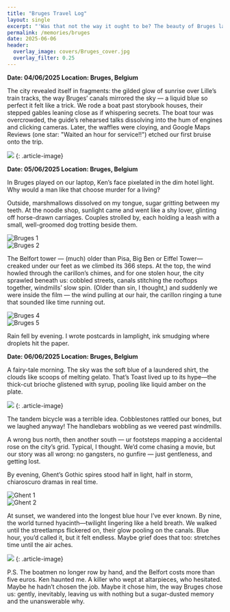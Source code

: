 ```yaml
---
title: "Bruges Travel Log"
layout: single
excerpt: "'Was that not the way it ought to be? The beauty of Bruges lay in being dead.'"
permalink: /memories/bruges
date: 2025-06-06
header:
  overlay_image: covers/Bruges_cover.jpg
  overlay_filter: 0.25
---
```

**Date: 04/06/2025  Location: Bruges, Belgium**

The city revealed itself in fragments: the gilded glow of sunrise over Lille’s train tracks, the way Bruges’ canals mirrored the sky — a liquid blue so perfect it felt like a trick. We rode a boat past storybook houses, their stepped gables leaning close as if whispering secrets. The boat tour was overcrowded, the guide’s rehearsed talks dissolving into the hum of engines and clicking cameras. Later, the waffles were cloying, and Google Maps Reviews (one star: "Waited an hour for service!!") etched our first bruise onto the trip.

![](/images/memories/Bruges3.jpg)
{: .article-image}


**Date: 05/06/2025  Location: Bruges, Belgium**

In Bruges played on our laptop, Ken’s face pixelated in the dim hotel light. Why would a man like that choose murder for a living?

Outside, marshmallows dissolved on my tongue, sugar gritting between my teeth. At the noodle shop, sunlight came and went like a shy lover, glinting off horse-drawn carriages. Couples strolled by, each holding a leash with a small, well-groomed dog trotting beside them.

<div class="gallery-container">
  <div class="gallery-scroll">
    <div class="gallery-item">
      <img src="/images/memories/Bruges1.jpg" alt="Bruges 1" class="article-image">
    </div>
    <div class="gallery-item">
      <img src="/images/memories/Bruges2.jpg" alt="Bruges 2" class="article-image">
    </div>
  </div>
</div>

The Belfort tower — (much) older than Pisa, Big Ben or Eiffel Tower—creaked under our feet as we climbed its 366 steps. At the top, the wind howled through the carillon’s chimes, and for one stolen hour, the city sprawled beneath us: cobbled streets, canals stitching the rooftops together, windmills’ slow spin. (Older than sin, I thought,) and suddenly we were inside the film — the wind pulling at our hair, the carillon ringing a tune that sounded like time running out. 

<div class="gallery-container">
  <div class="gallery-scroll">
    <div class="gallery-item">
      <img src="/images/memories/Bruges4.jpg" alt="Bruges 4" class="article-image">
    </div>
    <div class="gallery-item">
      <img src="/images/memories/Bruges5.jpg" alt="Bruges 5" class="article-image">
    </div>
  </div>
</div>

Rain fell by evening. I wrote postcards in lamplight, ink smudging where droplets hit the paper.



**Date: 06/06/2025  Location: Bruges, Belgium**

A fairy-tale morning.  The sky was the soft blue of a laundered shirt, the clouds like scoops of melting gelato.  That’s Toast lived up to its hype—the thick-cut brioche glistened with syrup, pooling like liquid amber on the plate.

![](/images/memories/Bruges6.jpg)
{: .article-image}

The tandem bicycle was a terrible idea. Cobblestones rattled our bones, but we laughed anyway! The handlebars wobbling as we veered past windmills. 

A wrong bus north, then another south — ur footsteps mapping a accidental rose on the city’s grid. Typical, I thought. We’d come chasing a movie, but our story was all wrong: no gangsters, no gunfire — just gentleness, and getting lost. 

By evening, Ghent’s Gothic spires stood half in light, half in storm, chiaroscuro dramas in real time.

<div class="gallery-container">
  <div class="gallery-scroll">
    <div class="gallery-item">
      <img src="/images/memories/Ghent1.jpg" alt="Ghent 1" class="article-image">
    </div>
    <div class="gallery-item">
      <img src="/images/memories/Ghent3.jpg" alt="Ghent 2" class="article-image">
    </div>
  </div>
</div>

At sunset, we wandered into the longest blue hour I’ve ever known. By nine, the world turned hyacinth—twilight lingering like a held breath.      We walked until the streetlamps flickered on, their glow pooling on the canals. Blue hour, you’d called it, but it felt endless. Maybe grief does that too: stretches time until the air aches.

![](/images/memories/Bruges7.jpg)
{: .article-image}

P.S. The boatmen no longer row by hand, and the Belfort costs more than five euros. Ken haunted me. A killer who wept at altarpieces, who hesitated. Maybe he hadn’t chosen the job. Maybe it chose him, the way Bruges chose us: gently, inevitably, leaving us with nothing but a sugar-dusted memory and the unanswerable why.

 

